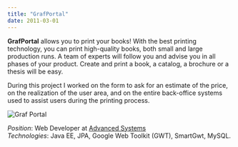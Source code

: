 ```yaml
---
title: "GrafPortal"
date: 2011-03-01
---
```

**GrafPortal** allows you to print your books! With the best printing technology, you can print high-quality books, both small and large production runs. A team of experts will follow you and advise you in all phases of your product. Create and print a book, a catalog, a brochure or a thesis will be easy.

During this project I worked on the form to ask for an estimate of the price, on the realization of the user area, and on the entire back-office systems used to assist users during the printing process.

![Graf Portal](../graf_portal.png)

_Position_: Web Developer at [Advanced Systems](http://www.advancedsystems.it/ "Advanced Systems")  
_Technologies_: Java EE, JPA, Google Web Toolkit (GWT), SmartGwt, MySQL.

